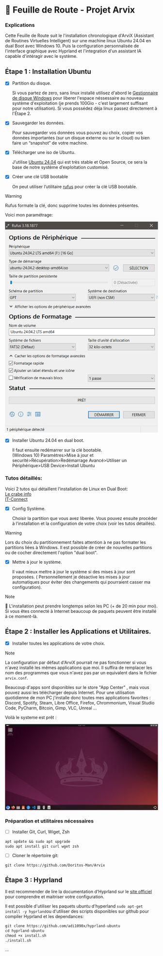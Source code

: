 # 📍 Feuille de Route - Projet Arvix

### Explications

  Cette Feuille de Route suit le l'installation chronologique d'ArviX (Assistant de Routines Virtuelles Intelligent) sur une machine linux Ubuntu 24.04 en dual Boot avec Windows 10. Puis la configuration personnalisée de l'interface graphique avec Hyprland et l'integration d'un assistant IA capable d'intéragir avec le système. 

## Étape 1 : Installation Ubuntu

- [X] Partition du disque.

  Si vous partez de zero, sans linux installé utilisez d'abord le [Gestionnaire de disque Windows](https://support.microsoft.com/fr-fr/windows/gestion-des-disques-dans-windows-ad88ba19-f0d3-0809-7889-830f63e94405) pour liberer l'espace néssessaire au nouveau système d'exploitation (je prends 100Gio - c'est largement suffisant pour notre utilisation). Si vous possédez déja linux passez directement à l'Étape 2.

- [X] Sauvegarder les données.

  Pour sauvegarder vos données vous pouvez au choix, copier vos données importantes (sur un disque externe ou sur le cloud) ou bien faire un “snapshot” de votre machine.

- [x] Télécharger une iso de Ubuntu.
  
  J’utilise [Ubuntu 24.04](https://releases.ubuntu.com/24.04.2/ubuntu-24.04.2-desktop-amd64.iso) qui est très stable et Open Source, ce sera la base de notre système d’exploitation customisé.

- [x] Créer une clé USB bootable
  
  On peut utiliser l’utilitaire [rufus](https://rufus.ie/fr/) pour créer la clé USB bootable.

> [!WARNING]  
>Rufus formate la clé, donc supprime toutes les données présentes. 

  Voici mon paramétrage:

<p align="center">  
  <img src="img/rufus.png">  
</p>

- [x] Installer Ubuntu 24.04 en dual boot.

  Il faut ensuite redémarrer sur la clé bootable.  
  (Windows 10)  Paramètres>Mise à jour et securité>Récupération>Redémarrage Avancé>Utiliser un Périphérique>USB Device>Install Ubuntu

### Tutos détaillés:

  Voici 2 tutos qui détaillent l’installation de Linux en Dual Boot:  
  [Le crabe info](https://lecrabeinfo.net/tutoriels/installer-ubuntu-24-04-lts-en-dual-boot-avec-windows/)  
  [IT-Connect](https://www.it-connect.fr/tuto-dual-boot-windows-et-linux-ubuntu-installation-sur-pc/)

- [x] Config Système.
 
   Choisir la partition que vous avez liberée.
   Vous pouvez ensuite procéder à l’installation et la configuration de votre choix (voir les tutos détaillés).

> [!WARNING]  
> Lors du choix du partitionnement faites attention à ne pas formater les partitions liées à Windows. Il est possible de créer de nouvelles partitions ou de cocher directement l'option "dual boot".


- [x] Mettre à jour le système.
  
  Il vaut mieux mettre à jour le système si des mises à jour sont proposées. ( Personnellement je désactive les mises à jour automatiques pour éviter des changements qui pourraient casser ma configuration).

> [!NOTE]  
> 🍿 L'installation peut prendre longtemps selon les PC (+ de 20 min pour moi). Si vous êtes connecté à Internet beaucoup de paquets peuvent être installé à ce moment-là.

## Étape 2 : Installer les Applications et Utilitaires.

- [x] Installer toutes les applications de votre choix.

> [!NOTE]  
> La configuration par défaut d'ArviX pourrait ne pas fonctionner si vous n'avez installé les mêmes applications que moi. Il suffira de remplacer les nom des programmes  que vous n'avez pas par un equivalent dans le fichier `arvix.conf`.

  Beaucoup d'apps sont disponibles sur le store "App Center" , mais vous pouvez aussi les télécharger depuis Internet.
  Pour une utilisation quotidienne de mon PC j'installe donc toutes mes applications favorites : Discord, Spotify, Steam, Libre Office, Firefox, Chrommonium, Visual Studio Code, PyCharm, Bitcoin, Gimp, VLC, Unreal ...

  Voilà le systeme est prêt : 
<p align="center">  
  <img src="img/ubuntu_desktop.png">  
</p>


###  Préparation et utilitaires nécessaires

- [ ] Installer Git, Curl, Wiget, Zsh
```shell
apt update && sudo apt upgrade
sudo apt install git curl wget zsh
```

- [ ] Cloner le répertoire git:

```shell
git clone https://github.com/Doritos-Man/Arvix
```


##  Étape 3 : Hyprland  

 Il est recommender de lire la documentation d'Hyprland sur le [site officiel](https://wiki.hypr.land/Getting-Started/Installation/) pour comprendre et maitriser votre configuration.

Il est possible d'utiliser les paquets ubuntu d'hyperland `sudo apt-get install -y hyprland`ou d'utiliser des scripts disponibles sur github pour compiler Hyprland et les dependances:

```shell
git clone https://github.com/adi1090x/hyprland-ubuntu
cd hyprland-ubuntu
chmod +x install.sh
./install.sh
```

...
